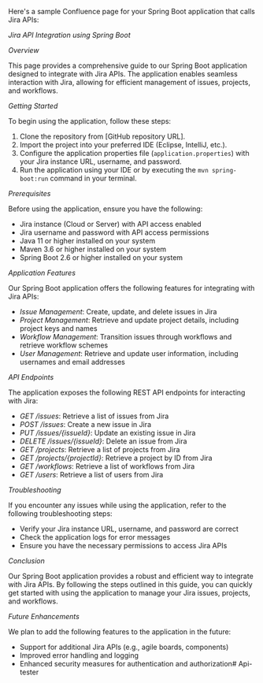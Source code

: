 Here's a sample Confluence page for your Spring Boot application that calls Jira APIs:

*Jira API Integration using Spring Boot*

*Overview*

This page provides a comprehensive guide to our Spring Boot application designed to integrate with Jira APIs. The application enables seamless interaction with Jira, allowing for efficient management of issues, projects, and workflows.

*Getting Started*

To begin using the application, follow these steps:

1. Clone the repository from [GitHub repository URL].
2. Import the project into your preferred IDE (Eclipse, IntelliJ, etc.).
3. Configure the application properties file (`application.properties`) with your Jira instance URL, username, and password.
4. Run the application using your IDE or by executing the `mvn spring-boot:run` command in your terminal.

*Prerequisites*

Before using the application, ensure you have the following:

- Jira instance (Cloud or Server) with API access enabled
- Jira username and password with API access permissions
- Java 11 or higher installed on your system
- Maven 3.6 or higher installed on your system
- Spring Boot 2.6 or higher installed on your system

*Application Features*

Our Spring Boot application offers the following features for integrating with Jira APIs:

- *Issue Management*: Create, update, and delete issues in Jira
- *Project Management*: Retrieve and update project details, including project keys and names
- *Workflow Management*: Transition issues through workflows and retrieve workflow schemes
- *User Management*: Retrieve and update user information, including usernames and email addresses

*API Endpoints*

The application exposes the following REST API endpoints for interacting with Jira:

- *GET /issues*: Retrieve a list of issues from Jira
- *POST /issues*: Create a new issue in Jira
- *PUT /issues/{issueId}*: Update an existing issue in Jira
- *DELETE /issues/{issueId}*: Delete an issue from Jira
- *GET /projects*: Retrieve a list of projects from Jira
- *GET /projects/{projectId}*: Retrieve a project by ID from Jira
- *GET /workflows*: Retrieve a list of workflows from Jira
- *GET /users*: Retrieve a list of users from Jira

*Troubleshooting*

If you encounter any issues while using the application, refer to the following troubleshooting steps:

- Verify your Jira instance URL, username, and password are correct
- Check the application logs for error messages
- Ensure you have the necessary permissions to access Jira APIs

*Conclusion*

Our Spring Boot application provides a robust and efficient way to integrate with Jira APIs. By following the steps outlined in this guide, you can quickly get started with using the application to manage your Jira issues, projects, and workflows.

*Future Enhancements*

We plan to add the following features to the application in the future:

- Support for additional Jira APIs (e.g., agile boards, components)
- Improved error handling and logging
- Enhanced security measures for authentication and authorization# Api-tester
